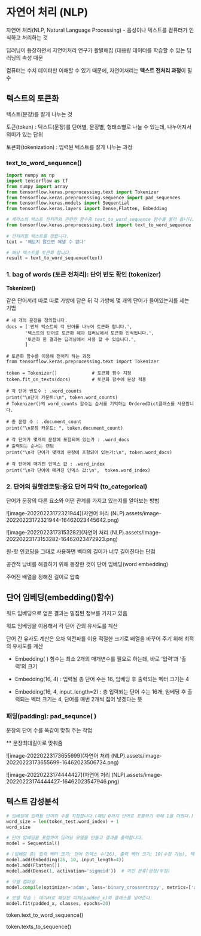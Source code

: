 # 자연어 처리 (NLP)

자연어 처리(NLP, Natural Language Processing) - 음성이나 텍스트를 컴퓨터가 인식하고 처리하는 것

딥러닝이 등장하면서 자연어처리 연구가 활발해짐 (대용량 데이터를 학습할 수 있는 딥러닝의 속성 때문

컴퓨터는 수치 데이터만 이해할 수 있기 때문에, 자연어처리는 **텍스트 전처리 과정**이 필수

## 텍스트의 토큰화

텍스트(문장)를 잘게 나누는 것

토큰(token) : 텍스트(문장)를 단어별, 문장별, 형태소별로 나눌 수 있는데, 나누어져서 의미가 있는 단위

토큰화(tokenization) : 입력된 텍스트를 잘게 나누는 과정

### text_to_word_sequence() 

```python
import numpy as np
import tensorflow as tf
from numpy import array
from tensorflow.keras.preprocessing.text import Tokenizer
from tensorflow.keras.preprocessing.sequence import pad_sequences
from tensorflow.keras.models import Sequential
from tensorflow.keras.layers import Dense,Flatten, Embedding

# 케라스의 텍스트 전처리와 관련한 함수중 text_to_word_sequence 함수를 불러 옵니다.
from tensorflow.keras.preprocessing.text import text_to_word_sequence
 
# 전처리할 텍스트를 정합니다.
text = '해보지 않으면 해낼 수 없다'

# 해당 텍스트를 토큰화 합니다.
result = text_to_word_sequence(text)

```

### 1. bag of words (토큰 전처리): 단어 빈도 확인 (tokenizer)

 **Tokenizer()**

같은 단어끼리 따로 따로 가방에 담은 뒤 각 가방에 몇 개의 단어가 들어있는지를 세는 기법

```
# 세 개의 문장을 정의합니다.
docs = ['먼저 텍스트의 각 단어를 나누어 토큰화 합니다.',
       '텍스트의 단어로 토큰화 해야 딥러닝에서 토큰화 인식됩니다.',
       '토큰화 한 결과는 딥러닝에서 사용 할 수 있습니다.',
       ]

# 토큰화 함수를 이용해 전처리 하는 과정
from tensorflow.keras.preprocessing.text import Tokenizer

token = Tokenizer()             # 토큰화 함수 지정
token.fit_on_texts(docs)        # 토큰화 함수에 문장 적용

# 각 단어 빈도수 : .word_counts
print("\n단어 카운트:\n", token.word_counts) 
# Tokenizer()의 word_counts 함수는 순서를 기억하는 OrderedDict클래스를 사용합니다.

# 총 문장 수 : .document_count
print("\n문장 카운트: ", token.document_count)

# 각 단어가 몇개의 문장에 포함되어 있는가 : .word_docs
# 출력되는 순서는 랜덤
print("\n각 단어가 몇개의 문장에 포함되어 있는가:\n", token.word_docs)

# 각 단어에 매겨진 인덱스 값 : .word_index
print("\n각 단어에 매겨진 인덱스 값:\n",  token.word_index)

```



### 2. 단어의 원핫인코딩:중요 단어 파악 (to_categorical)

단어가 문장의 다른 요소와 어떤 관계를 가지고 있는지를 알아보는 방법

![image-20220223172321944](자연어 처리 (NLP).assets/image-20220223172321944-16462023445642.png)

![image-20220223173153282](자연어 처리 (NLP).assets/image-20220223173153282-16462023472923.png)

원-핫 인코딩을 그대로 사용하면 벡터의 길이가 너무 길어진다는 단점

공간적 낭비를 해결하기 위해 등장한 것이 단어 임베딩(word embedding)

주어진 배열을 정해진 길이로 압축

## 단어 임베딩(embedding()함수)

워드 임베딩으로 얻은 결과는 밀집된 정보를 가지고 있음

워드 임베딩을 이용해서 각 단어 간의 유사도를 계산

단어 간 유사도 계산은 오차 역전파를 이용 적절한 크기로 배열을 바꾸어 주기 위해 최적의 유사도를 계산

- Embedding( ) 함수는 최소 2개의 매개변수를 필요로 하는데, 바로 ‘입력’과 ‘출력’의 크기 

- Embedding(16, 4) : 입력될 총 단어 수는 16, 임베딩 후 출력되는 벡터 크기는 4

- Embedding(16, 4, input_length=2) : 총 입력되는 단어 수는 16개, 임베딩 후 출력되는 벡터 크기는 4, 단어를 매번 2개씩 집어 넣겠다는 뜻

### 패딩(padding): pad_sequnce( ) 

   문장의 단어 수를 똑같이 맞춰 주는 작업

  ** 문장최대길이로 맞춰줌

![image-20220223173655699](자연어 처리 (NLP).assets/image-20220223173655699-16462023506734.png)

  ![image-20220223174444427](자연어 처리 (NLP).assets/image-20220223174444427-16462023547946.png)

## 텍스트 감성분석

```python
# 임베딩에 입력될 단어의 수를 지정합니다.(패딩 0까지 단어로 포함하기 위해 1을 더한다.)
word_size = len(token_test.word_index) + 1
word_size
```

```python
# 단어 임베딩을 포함하여 딥러닝 모델을 만들고 결과를 출력합니다.
model = Sequential()

# (임베딩 층) 입력 벡터 크기: 단어 인덱스 수(26), 출력 벡터 크기: 10(수정 가능), 텍스트 패딩 결과인 4개씩 단어 입력
model.add(Embedding(26, 10, input_length=4))
model.add(Flatten())
model.add(Dense(1, activation='sigmoid'))  # 이진 분류(긍정/부정)

# 모델 컴파일
model.compile(optimizer='adam', loss='binary_crossentropy', metrics=['accuracy'])
```

```python
# 모델 학습 : 데이터로 패딩된 피처(padded_x)와 클래스를 넣어준다.
model.fit(padded_x, classes, epochs=20)
```

token.text_to_word_sequence()

token.texts_to_sequence()
